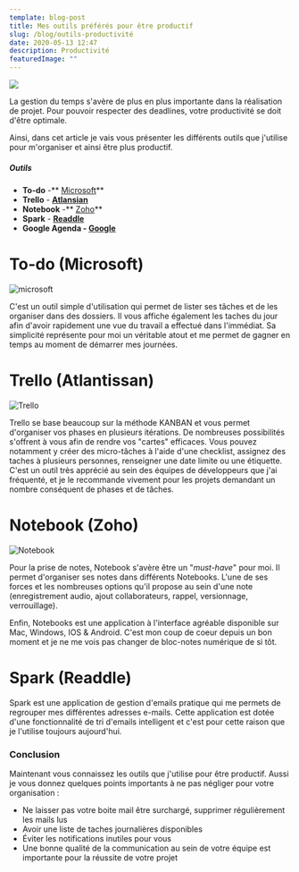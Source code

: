 ```yaml
---
template: blog-post
title: Mes outils préférés pour être productif
slug: /blog/outils-productivité
date: 2020-05-13 12:47
description: Productivité
featuredImage: ""
---
```

![](/assets/productivity.png)

La gestion du temps s'avère de plus en plus importante dans la réalisation de projet. Pour pouvoir respecter des deadlines, votre productivité se doit d'être optimale.

Ainsi, dans cet article je vais vous présenter les différents outils que j'utilise pour m'organiser et ainsi être plus productif. 

##### Outils

* **To-do** -** [Microsoft](https://todo.microsoft.com/tasks/)**
* **Trello** - **[Atlansian](https://trello.com/)**
* **Notebook** -** [Zoho](https://www.zoho.com/fr/notebook/)**
* **Spark** - **[Readdle](https://sparkmailapp.com/)**
* **Google Agenda - [Google](https://calendar.google.com/)**

# To-do ([](https://todoist.com/)Microsoft)

![microsoft](/assets/todo.png "To-do")

C'est un outil simple d'utilisation qui permet de lister ses tâches et de les organiser dans des dossiers. Il vous affiche également les taches du jour afin d'avoir rapidement une vue du travail a effectué dans l'immédiat. Sa simplicité représente pour moi un véritable atout et me permet de gagner en temps au moment de démarrer mes journées.

# Trello ([](https://todoist.com/)Atlantissan)

![Trello](/assets/trello2.png "Trello")

Trello se base beaucoup sur la méthode KANBAN et vous permet d'organiser vos phases en plusieurs itérations.  De nombreuses possibilités s'offrent à vous afin de rendre vos "cartes" efficaces. Vous pouvez notamment y créer des micro-tâches à l'aide d'une checklist, assignez des taches à plusieurs personnes, renseigner une date limite ou une étiquette. C'est un outil très apprécié au sein des équipes de développeurs que j'ai fréquenté, et je le recommande vivement pour les projets demandant un nombre conséquent de phases et de tâches. 

# Notebook ([](https://todoist.com/)Zoho)

![Notebook](/assets/notebook.png "Notebook")

Pour la prise de notes, Notebook s'avère être un "*must-have*" pour moi. Il permet d'organiser ses notes dans différents Notebooks. L'une de ses forces et les nombreuses options qu'il propose au sein d'une note (enregistrement audio, ajout collaborateurs, rappel, versionnage, verrouillage). 

Enfin, Notebooks est une application à l'interface agréable disponible sur Mac, Windows, IOS & Android. C'est mon coup de coeur depuis un bon moment et je ne me vois pas changer de bloc-notes numérique de si tôt. 

# Spark ([](https://todoist.com/)Readdle)

Spark est une application de gestion d'emails pratique qui me permets de regrouper mes différentes adresses e-mails. Cette application est dotée d'une fonctionnalité de tri d'emails intelligent et c'est pour cette raison que je l'utilise toujours aujourd'hui. 

### Conclusion

Maintenant vous connaissez les outils que j'utilise pour être productif. Aussi je vous donnez quelques points importants à ne pas négliger pour votre organisation : 

* Ne laisser pas votre boite mail être surchargé, supprimer régulièrement les mails lus
* Avoir une liste de taches journalières disponibles
* Éviter les notifications inutiles pour vous
* Une bonne qualité de la communication au sein de votre équipe est importante pour la réussite de votre projet